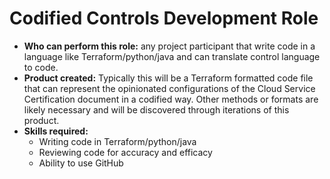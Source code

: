# Codified Controls Development Role

* **Who can perform this role:**  any project participant that write code in a language like Terraform/python/java and can translate control language to code.
* **Product created:**  Typically this will be a Terraform formatted code file that can represent the opinionated configurations of the Cloud Service Certification document in a codified way.   Other methods or formats are likely necessary and will be discovered through iterations of this product.
* **Skills required:**  
  * Writing code in Terraform/python/java
  * Reviewing code for accuracy and efficacy
  * Ability to use GitHub